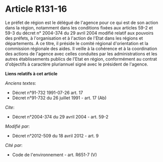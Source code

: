 # Article R131-16

Le préfet de région est le délégué de l'agence pour ce qui est de son action dans la région, notamment dans les conditions
fixées aux articles 59-2 et 59-3 du décret n° 2004-374 du 29 avril 2004 modifié relatif aux pouvoirs des préfets, à
l'organisation et à l'action de l'Etat dans les régions et départements. A ce titre, il préside le comité régional
d'orientation et la commission régionale des aides. Il veille à la cohérence et à la coordination des actions de l'agence
avec celles conduites par les administrations et les autres établissements publics de l'Etat en région, conformément au
contrat d'objectifs à caractère pluriannuel signé avec le président de l'agence.

**Liens relatifs à cet article**

_Anciens textes_:

  - Décret n°91-732 1991-07-26 art. 17
  - Décret n°91-732 du 26 juillet 1991 - art. 17 (Ab)

_Cite_:

  - Décret n°2004-374 du 29 avril 2004 - art. 59-2

_Modifié par_:

  - Décret n°2012-509 du 18 avril 2012 - art. 9

_Cité par_:

  - Code de l'environnement - art. R651-7 (V)
